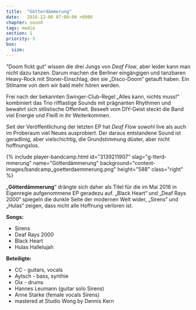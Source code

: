 ```yaml
---
title:  "Götterdämmerung"
date:   2016-12-06 07:00:00 +0000
chapter: sound
tags: media
section: 1
priority: 3
box:
  size:
---
```


"Doom fickt gut“ wissen die drei Jungs von _Deaf Flow_, aber leider kann man nicht dazu tanzen. Darum machen die Berliner eingängigen und tanzbaren Heavy-Rock mit Stoner-Einschlag, den sie „Disco-Doom“ getauft haben. Ein Stilname von dem wir bald mehr hören werden.

Frei nach der bekannten Swinger-Club-Regel „Alles kann, nichts muss!“ kombiniert das Trio rifflastige Sounds mit prägnanten Rhythmen und bewahrt sich stilistische Offenheit. Beseelt vom DIY-Geist steckt die Band viel Energie und Fleiß in ihr Weiterkommen.

Seit der Veröffentlichung der letzten EP hat _Deaf Flow_ sowohl live als auch im Proberaum viel Neues ausprobiert. Der daraus entstandene Sound ist geradlinig, aber vielschichtig, die Grundstimmung düster, aber nicht hoffnungslos.

{% include player-bandcamp.html
  id="3139211907"
  slag="g-tterd-mmerung"
  name="Götterdämmerung"
  background="content-images/bandcamp_goetterdaemmerung.png"
  height="588"
  class="right" %}

„**Götterdämmerung**“ drängte sich daher als Titel für die im Mai 2016 in Eigenregie aufgenommene EP geradezu auf. „Black Heart“ und „Deaf Rays 2000“ spiegeln die dunkle Seite der modernen Welt wider, „Sirens“ und „Hulas“ zeigen, dass nicht alle Hoffnung verloren ist. 

**Songs:**
* Sirens
* Deaf Rays 2000
* Black Heart
* Hulas Hallelujah

**Beteiligte:**
* CC - guitars, vocals
* Aytsch - bass, synthie
* Oix - drums
* Hannes Leumann (guitar solo Sirens)
* Anne Starke (female vocals Sirens)
* mastered at Studio Wong by Dennis Kern
